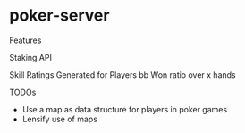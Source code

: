 # poker-server

Features

Staking API

Skill Ratings Generated for Players bb Won ratio over x hands

TODOs

- Use a map as data structure for players in poker games
- Lensify use of maps